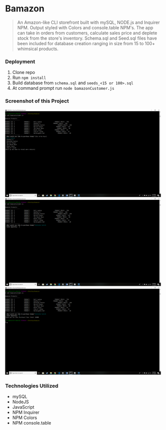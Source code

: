 # Bamazon

>An Amazon-like CLI storefront built with mySQL, NODE.js and Inquirer NPM. Output styled with Colors and console.table NPM's. The app can take in orders from customers, calculate sales price and deplete stock from the store's inventory. Schema.sql and Seed.sql files have been included for database creation ranging in size from 15 to 100+ whimsical products.

### Deployment

1. Clone repo
2. Run `npm install`
3. Build database from `schema.sql` and `seeds_<15 or 100>.sql`
4. At command prompt run `node bamazonCustomer.js`

### Screenshot of this Project

![Image of concert](images/bamazon1.png)
![Image of concert](images/bamazon2.png)
![Image of concert](images/bamazon3.png)

### Technologies Utilized

* mySQL
* NodeJS
* JavaScript
* NPM Inquirer
* NPM Colors
* NPM console.table

